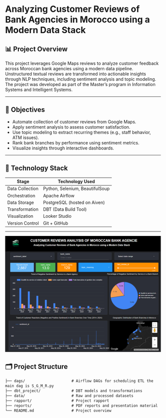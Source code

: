 # Analyzing Customer Reviews of Bank Agencies in Morocco using a Modern Data Stack

## 📊 Project Overview

This project leverages Google Maps reviews to analyze customer feedback across Moroccan bank agencies using a modern data pipeline. Unstructured textual reviews are transformed into actionable insights through NLP techniques, including sentiment analysis and topic modeling. The project was developed as part of the Master’s program in Information Systems and Intelligent Systems.

---

## 🎯 Objectives

- Automate collection of customer reviews from Google Maps.
- Apply sentiment analysis to assess customer satisfaction.
- Use topic modeling to extract recurring themes (e.g., staff behavior, ATM issues).
- Rank bank branches by performance using sentiment metrics.
- Visualize insights through interactive dashboards.

---

## 🧰 Technology Stack

| Stage                 | Technology Used                          |
|----------------------|-------------------------------------------|
| Data Collection      | Python, Selenium, BeautifulSoup   |
| Orchestration        | Apache Airflow                           |
| Data Storage         | PostgreSQL (hosted on Aiven)             |
| Transformation       | DBT (Data Build Tool)                    |
| Visualization        | Looker Studio                            |
| Version Control      | Git + GitHub                             |

---

![data visualization](reports/im2.png)


## 🗂️ Project Structure

```plaintext
├── dags/                     # Airflow DAGs for scheduling ETL the main dag is S_G_M_R.py
├── dbt_project/              # DBT models and transformations
├── data/                     # Raw and processed datasets
├── rapport/                  # Project rapport
├── reports/                  # PDF reports and presentation material
└── README.md                 # Project overview

